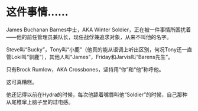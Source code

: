 # 这件事情……

James Buchanan Barnes中士，AKA Winter Soldier，正在被一件事情所困扰着——他的前任管理员兼队长，现任战俘兼追求对象，从来不叫他的名字。

Steve叫“Bucky”，Tony叫“小鹿”（他真的能从语调上听出区别，何况Tony还一直管Loki叫“驯鹿”），其他人叫“James”，Friday和Jarvis叫“Barens先生”。

只有Brock Rumlow，AKA Crossbones，坚持用“你”和“他”称呼他。

这可真糟糕。

他还记得以前在Hydra的时候，每次他舔着嘴唇叫他“Soldier”的时候，自己那种从尾椎窜上脑子里的过电感。


